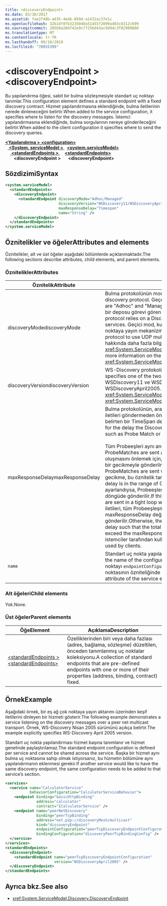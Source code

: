 ```yaml
---
title: <discoveryEndpoint>
ms.date: 03/30/2017
ms.assetid: fae2f48b-a635-4e4b-859d-a1432ac37e1c
ms.openlocfilehash: 32b14f8fb3235040a51455f2099a403c8312c699
ms.sourcegitcommit: 205b9a204742e9c77256d43ac9d94c3f82909808
ms.translationtype: MT
ms.contentlocale: tr-TR
ms.lasthandoff: 09/10/2019
ms.locfileid: "70855399"
---
```

# <a name="discoveryendpoint"></a><span data-ttu-id="a6d6f-101">\<discoveryEndpoint ></span><span class="sxs-lookup"><span data-stu-id="a6d6f-101">\<discoveryEndpoint></span></span>

<span data-ttu-id="a6d6f-102">Bu yapılandırma öğesi, sabit bir bulma sözleşmesiyle standart uç noktayı tanımlar.</span><span class="sxs-lookup"><span data-stu-id="a6d6f-102">This configuration element defines a standard endpoint with a fixed discovery contract.</span></span> <span data-ttu-id="a6d6f-103">Hizmet yapılandırmasına eklendiğinde, bulma iletilerinin nerede dinleneceğini belirtir.</span><span class="sxs-lookup"><span data-stu-id="a6d6f-103">When added to the service configuration, it specifies where to listen for the discovery messages.</span></span> <span data-ttu-id="a6d6f-104">İstemci yapılandırmasına eklendiğinde, bulma sorgularının nereye gönderileceğini belirtir.</span><span class="sxs-lookup"><span data-stu-id="a6d6f-104">When added to the client configuration it specifies where to send the discovery queries.</span></span>  
  
<span data-ttu-id="a6d6f-105">[ **\<Yapılandırma >** ](../configuration-element.md)</span><span class="sxs-lookup"><span data-stu-id="a6d6f-105">[**\<configuration>**](../configuration-element.md)</span></span>\
<span data-ttu-id="a6d6f-106">&nbsp;&nbsp;[ **\<System. serviceModel >** ](system-servicemodel.md)</span><span class="sxs-lookup"><span data-stu-id="a6d6f-106">&nbsp;&nbsp;[**\<system.serviceModel>**](system-servicemodel.md)</span></span>\
<span data-ttu-id="a6d6f-107">&nbsp;&nbsp;&nbsp;&nbsp;[ **\<standardEndpoints >** ](standardendpoints.md)</span><span class="sxs-lookup"><span data-stu-id="a6d6f-107">&nbsp;&nbsp;&nbsp;&nbsp;[**\<standardEndpoints>**](standardendpoints.md)</span></span>\
<span data-ttu-id="a6d6f-108">&nbsp;&nbsp;&nbsp;&nbsp;&nbsp;&nbsp; **\<discoveryEndpoint >**</span><span class="sxs-lookup"><span data-stu-id="a6d6f-108">&nbsp;&nbsp;&nbsp;&nbsp;&nbsp;&nbsp;**\<discoveryEndpoint>**</span></span>  
  
## <a name="syntax"></a><span data-ttu-id="a6d6f-109">Sözdizimi</span><span class="sxs-lookup"><span data-stu-id="a6d6f-109">Syntax</span></span>  
  
```xml  
<system.serviceModel>
  <standardEndpoints>
    <discoveryEndpoint>
      <standardEndpoint discoveryMode="Adhoc/Managed"
                        discoveryVersion="WSDiscovery11/WSDiscoveryApril2005"
                        maxResponseDelay="Timespan"
                        name="String" />
    </discoveryEndpoint>
  </standardEndpoints>
</system.serviceModel>
```  
  
## <a name="attributes-and-elements"></a><span data-ttu-id="a6d6f-110">Öznitelikler ve öğeler</span><span class="sxs-lookup"><span data-stu-id="a6d6f-110">Attributes and elements</span></span>

<span data-ttu-id="a6d6f-111">Öznitelikler, alt ve üst öğeler aşağıdaki bölümlerde açıklanmaktadır.</span><span class="sxs-lookup"><span data-stu-id="a6d6f-111">The following sections describe attributes, child elements, and parent elements.</span></span>  
  
### <a name="attributes"></a><span data-ttu-id="a6d6f-112">Öznitelikler</span><span class="sxs-lookup"><span data-stu-id="a6d6f-112">Attributes</span></span>

| <span data-ttu-id="a6d6f-113">Öznitelik</span><span class="sxs-lookup"><span data-stu-id="a6d6f-113">Attribute</span></span>        | <span data-ttu-id="a6d6f-114">Açıklama</span><span class="sxs-lookup"><span data-stu-id="a6d6f-114">Description</span></span> |  
| ---------------- | ----------- |  
| <span data-ttu-id="a6d6f-115">discoveryMode</span><span class="sxs-lookup"><span data-stu-id="a6d6f-115">discoveryMode</span></span>    | <span data-ttu-id="a6d6f-116">Bulma protokolünün modunu belirten bir dize.</span><span class="sxs-lookup"><span data-stu-id="a6d6f-116">A string that specifies the mode of discovery protocol.</span></span> <span data-ttu-id="a6d6f-117">Geçerli değerler şunlardır "geçici" ve "yönetilen".</span><span class="sxs-lookup"><span data-stu-id="a6d6f-117">Valid values are "Adhoc" and "Managed".</span></span> <span data-ttu-id="a6d6f-118">Yönetilen modda protokol, keşfedilebilir hizmetlerin bir deposu görevi gören bir bulma proxy 'Sine dayanır.</span><span class="sxs-lookup"><span data-stu-id="a6d6f-118">In managed mode the protocol relies on a Discovery Proxy, which acts as a repository of Discoverable services.</span></span> <span data-ttu-id="a6d6f-119">Geçici mod, kullanılabilir hizmetleri bulmak için protokolün UDP çok noktaya yayın mekanizmasını kullanmasını gerektirir.</span><span class="sxs-lookup"><span data-stu-id="a6d6f-119">Adhoc mode requires the protocol to use UDP multicast mechanism to find available services.</span></span> <span data-ttu-id="a6d6f-120">Özelliği hakkında daha fazla bilgi için bkz <xref:System.ServiceModel.Discovery.DiscoveryEndpoint.DiscoveryMode%2A>.</span><span class="sxs-lookup"><span data-stu-id="a6d6f-120">For more information on the property, see <xref:System.ServiceModel.Discovery.DiscoveryEndpoint.DiscoveryMode%2A>.</span></span> |  
| <span data-ttu-id="a6d6f-121">discoveryVersion</span><span class="sxs-lookup"><span data-stu-id="a6d6f-121">discoveryVersion</span></span> | <span data-ttu-id="a6d6f-122">WS-Discovery protokolünün iki sürümünden birini belirten bir dize.</span><span class="sxs-lookup"><span data-stu-id="a6d6f-122">A string that specifies one of the two versions of WS-Discovery protocol.</span></span> <span data-ttu-id="a6d6f-123">Geçerli değerler WSDiscovery11 ve WSDiscoveryApril2005.</span><span class="sxs-lookup"><span data-stu-id="a6d6f-123">Valid values are WSDiscovery11 and WSDiscoveryApril2005.</span></span> <span data-ttu-id="a6d6f-124">Bu değer türünde <xref:System.ServiceModel.Discovery.DiscoveryVersion>.</span><span class="sxs-lookup"><span data-stu-id="a6d6f-124">This value is of type <xref:System.ServiceModel.Discovery.DiscoveryVersion>.</span></span> |  
| <span data-ttu-id="a6d6f-125">maxResponseDelay</span><span class="sxs-lookup"><span data-stu-id="a6d6f-125">maxResponseDelay</span></span> | <span data-ttu-id="a6d6f-126">Bulma protokolünün, araştırma eşleşmesi veya eşleşmeyi çözme gibi belirli iletileri göndermeden önce bekleyeceği gecikme süresinin en büyük değerini belirten bir TimeSpan değeri.</span><span class="sxs-lookup"><span data-stu-id="a6d6f-126">A Timespan value that specifies the maximum value for the delay the Discovery protocol will wait before sending certain messages such as Probe Match or Resolve Match.</span></span><br /><br /> <span data-ttu-id="a6d6f-127">Tüm Probeeşleri aynı anda gönderiliyorsa, bir ağ fırtınası sonuç verebilir.</span><span class="sxs-lookup"><span data-stu-id="a6d6f-127">If all ProbeMatches are sent at the same time, a network storm may result.</span></span> <span data-ttu-id="a6d6f-128">Bunun oluşmasını önlemek için, Probeeşleşmelerin her bir ProbeMatch arasında rastgele bir gecikmeyle gönderilmesi gerekir.</span><span class="sxs-lookup"><span data-stu-id="a6d6f-128">To prevent this from occurring, ProbeMatches are sent with a random delay between each ProbeMatch.</span></span> <span data-ttu-id="a6d6f-129">Rastgele gecikme, bu öznitelik tarafından ayarlanan değere 0 aralığındadır.</span><span class="sxs-lookup"><span data-stu-id="a6d6f-129">The random delay is in the range of 0 to the value set by this attribute.</span></span> <span data-ttu-id="a6d6f-130">Bu öznitelik 0 olarak ayarlandıysa, Probeeşleşmelerin iletileri herhangi bir gecikme olmadan sıkı bir döngüde gönderilir.</span><span class="sxs-lookup"><span data-stu-id="a6d6f-130">If this attribute is set to 0, then the ProbeMatches messages are sent in a tight loop without any delay.</span></span> <span data-ttu-id="a6d6f-131">Aksi takdirde, Probeeşleşmelerin iletileri, tüm Probeeşleşmelerin iletilerini göndermek için geçen toplam süre maxResponseDelay değerini aşmadığı için bazı rastgele gecikmeyle gönderilir.</span><span class="sxs-lookup"><span data-stu-id="a6d6f-131">Otherwise, the ProbeMatches messages are sent with some random delay such that the total time taken to send all ProbeMatches messages does not exceed the maxResponseDelay.</span></span> <span data-ttu-id="a6d6f-132">Bu değer yalnızca hizmetler için geçerlidir, istemciler tarafından kullanılmaz.</span><span class="sxs-lookup"><span data-stu-id="a6d6f-132">This value is only relevant for services, it is not used by clients.</span></span> |  
| `name`           | <span data-ttu-id="a6d6f-133">Standart uç nokta yapılandırmasının adını belirten bir dize.</span><span class="sxs-lookup"><span data-stu-id="a6d6f-133">A String that specifies the name of the configuration of the standard endpoint.</span></span> <span data-ttu-id="a6d6f-134">Ad, bir standart uç noktayı `endpointConfiguration` yapılandırmaya bağlamak için hizmet uç noktasının özniteliğinde kullanılır.</span><span class="sxs-lookup"><span data-stu-id="a6d6f-134">The name is used in the `endpointConfiguration` attribute of the service endpoint to link a standard endpoint to its configuration.</span></span> |  
  
### <a name="child-elements"></a><span data-ttu-id="a6d6f-135">Alt öğeleri</span><span class="sxs-lookup"><span data-stu-id="a6d6f-135">Child elements</span></span>

<span data-ttu-id="a6d6f-136">Yok.</span><span class="sxs-lookup"><span data-stu-id="a6d6f-136">None.</span></span>  
  
### <a name="parent-elements"></a><span data-ttu-id="a6d6f-137">Üst öğeler</span><span class="sxs-lookup"><span data-stu-id="a6d6f-137">Parent elements</span></span>

| <span data-ttu-id="a6d6f-138">Öğe</span><span class="sxs-lookup"><span data-stu-id="a6d6f-138">Element</span></span> | <span data-ttu-id="a6d6f-139">Açıklama</span><span class="sxs-lookup"><span data-stu-id="a6d6f-139">Description</span></span> |  
| ------- | ----------- |  
| [<span data-ttu-id="a6d6f-140">\<standardEndpoints ></span><span class="sxs-lookup"><span data-stu-id="a6d6f-140">\<standardEndpoints></span></span>](standardendpoints.md) | <span data-ttu-id="a6d6f-141">Özelliklerinden biri veya daha fazlası (adres, bağlama, sözleşme) düzeltilen, önceden tanımlanmış uç noktalar koleksiyonu.</span><span class="sxs-lookup"><span data-stu-id="a6d6f-141">A collection of standard endpoints that are pre-defined endpoints with one or more of their properties (address, binding, contract) fixed.</span></span> |  
  
## <a name="example"></a><span data-ttu-id="a6d6f-142">Örnek</span><span class="sxs-lookup"><span data-stu-id="a6d6f-142">Example</span></span>

<span data-ttu-id="a6d6f-143">Aşağıdaki örnek, bir eş ağ çok noktaya yayın aktarımı üzerinden keşif iletilerini dinleyen bir hizmeti gösterir.</span><span class="sxs-lookup"><span data-stu-id="a6d6f-143">The following example demonstrates a service listening on the discovery messages over a peer net multicast transport.</span></span> <span data-ttu-id="a6d6f-144">Örnek, WS-Discovery Nisan 2005 sürümünü açıkça belirtir.</span><span class="sxs-lookup"><span data-stu-id="a6d6f-144">The example explicitly specifies WS-Discovery April 2005 version.</span></span>  
  
<span data-ttu-id="a6d6f-145">Standart uç nokta yapılandırması hizmet başına tanımlanır ve hizmet genelinde paylaştırılamaz.</span><span class="sxs-lookup"><span data-stu-id="a6d6f-145">The standard endpoint configuration is defined per service and cannot be shared across the service.</span></span> <span data-ttu-id="a6d6f-146">Başka bir hizmet aynı bulma uç noktasına sahip olmak istiyorsanız, bu hizmetin bölümüne aynı yapılandırmanın eklenmesi gerekir.</span><span class="sxs-lookup"><span data-stu-id="a6d6f-146">If another service would like to have the same discovery endpoint, the same configuration needs to be added to that service’s section.</span></span>  
  
```xml  
<services>
  <service name="CalculatorService"
           behaviorConfiguration="CalculatorServiceBehavior">
    <endpoint binding="basicHttpBinding"
              address="calculator"
              contract="ICalculatorService" />
    <endpoint name="peerNetDiscovery"
              binding="peerTcpBinding"
              address="net.p2p://discoveryMesh/multicast"
              kind="discoveryEndpoint"
              endpointConfiguration="peerTcpDiscoveryEndpointConfiguration"
              bindingConfiguration="discoveryPeerTcpBindingConfig" />
  </service>
</services>
<standardEndpoints>
  <discoveryEndpoint>
    <standardEndpoint name="peerTcpDiscoveryEndpointConfiguration"
                      version="WSDiscoveryApril2005" />
  </discoveryEndpoint>
</standardEndpoints>
```  
  
## <a name="see-also"></a><span data-ttu-id="a6d6f-147">Ayrıca bkz.</span><span class="sxs-lookup"><span data-stu-id="a6d6f-147">See also</span></span>

- <xref:System.ServiceModel.Discovery.DiscoveryEndpoint>
